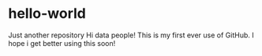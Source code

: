 # hello-world
Just another repository
Hi data people!
This is my first ever use of GitHub. I hope i get better using this soon!
